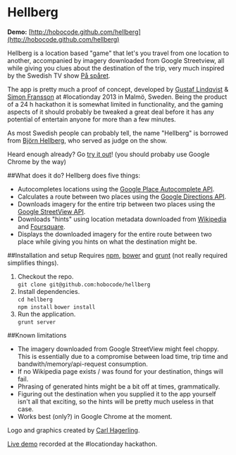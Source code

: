 Hellberg
========
**Demo:**  [http://hobocode.github.com/hellberg](http://hobocode.github.com/hellberg)

Hellberg is a location based "game" that let's you travel from one location to another, accompanied by imagery downloaded from Google Streetview, all while giving you clues about the destination of the trip, very much inspired by the Swedish TV show [På spåret](http://www.svt.se/pa-sparet/).

The app is pretty much a proof of concept, developed by [Gustaf Lindqvist](http://github.com/gstf) & [Simon Fransson](http://github.com/dessibelle) at #locationday 2013 in Malmö, Sweden. Being the product of a 24 h hackathon it is somewhat limited in functionality, and the gaming aspects of it should probably be tweaked a great deal before it has any potential of entertain anyone for more than a few minutes.

As most Swedish people can probably tell, the name "Hellberg" is borrowed from [Björn Hellberg](http://en.wikipedia.org/wiki/Bj%C3%B6rn_Hellberg), who served as judge on the show.

Heard enough already? Go [try it out](http://hobocode.github.com/hellberg/)! (you should probaby use Google Chrome by the way)

##What does it do?
Hellberg does five things:

* Autocompletes locations using the [Google Place Autocomplete API](https://developers.google.com/places/documentation/autocomplete).
* Calculates a route between two places using the [Google Directions API](https://developers.google.com/maps/documentation/directions/).
* Downloads imagery for the entire trip between two places using the [Google StreetView API](https://developers.google.com/maps/documentation/javascript/streetview).
* Downloads "hints" using location metadata downloaded from [Wikipedia](http://www.mediawiki.org/wiki/API:Main_page) and [Foursquare](https://developer.foursquare.com/).
* Displays the downloaded imagery for the entire route between two place while giving you hints on what the destination might be.

##Installation and setup
Requires [npm](https://npmjs.org), [bower](https://github.com/bower/bower) and [grunt](http://gruntjs.com/) (not really required simplifies things).

1. Checkout the repo.  
  `git clone git@github.com:hobocode/hellberg`
2. Install dependencies.  
   `cd hellberg`  
   `npm install`
   `bower install`
3. Run the application.  
   `grunt server`  
   
##Known limitations
* The imagery downloaded from Google StreetView might feel choppy. This is essentially due to a compromise between load time, trip time and bandwith/memory/api-request consumption.
* If no Wikipedia page exists / was found for your destination, things will fail. 
* Phrasing of generated hints might be a bit off at times, grammatically.
* Figuring out the destination when you supplied it to the app yourself isn't all that exciting, so the hints will be pretty much useless in that case.
* Works best (only?) in Google Chrome at the moment.

Logo and graphics created by [Carl Hagerling](http://hagerling.se/).

[Live demo](http://bambuser.com/v/4163746) recorded at the #locationday hackathon.
